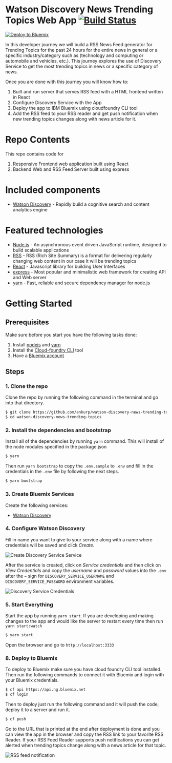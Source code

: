 # Watson Discovery News Trending Topics Web App [![Build Status](https://travis-ci.org/ankurp/watson-discovery-news-trending-topics.svg?branch=master)](https://travis-ci.org/ankurp/watson-discovery-news-trending-topics)

[![Deploy to Bluemix](https://bluemix.net/deploy/button.png)](https://bluemix.net/deploy?repository=https://github.com/ankurp/watson-discovery-news-trending-topics)

In this developer journey we will build a RSS News Feed generator for Trending Topics for the past 24 hours for the entire news in general or a specific industry/category such as (technology and computing or automobile and vehicles, etc.). This journey explores the use of Discovery Service to get the most trending topics in news or a specific category of news.

Once you are done with this journey you will know how to:

1. Built and run server that serves RSS feed with a HTML frontend written in React
2. Configure Discovery Service with the App
3. Deploy the app to IBM Bluemix using cloudfoundry CLI tool
4. Add the RSS feed to your RSS reader and get push notification when new trending topics changes along with news article for it.

# Repo Contents

This repo contains code for
1. Responsive Frontend web application built using React
2. Backend Web and RSS Feed Server built using express

# Included components

* [Watson Discovery](https://www.ibm.com/watson/developercloud/discovery.html) - Rapidly build a cognitive search and content analytics engine

# Featured technologies

* [Node.js](https://nodejs.org/en/) - An asynchronous event driven JavaScript runtime, designed to build scalable applications
* [RSS](https://en.wikipedia.org/wiki/RSS) - RSS (Rich Site Summary) is a format for delivering regularly changing web content in our case it will be trending topics
* [React](https://facebook.github.io/react/) - Javascript library for building User Interfaces
* [express](https://expressjs.com) - Most popular and minimalistic web framework for creating API and Web server
* [yarn](https://yarnpkg.com) - Fast, reliable and secure dependency manager for node.js

# Getting Started

## Prerequisites

Make sure before you start you have the following tasks done:

1. Install [nodejs](https://nodejs.org/en/) and [yarn](https://yarnpkg.com)
2. Install the [Cloud-foundry CLI](https://github.com/cloudfoundry/cli) tool
3. Have a [Bluemix account](https://console.ng.bluemix.net/registration/)

## Steps

### 1. Clone the repo

Clone the repo by running the following command in the terminal and go into that directory.

```sh
$ git clone https://github.com/ankurp/watson-discovery-news-trending-topics/
$ cd watson-discovery-news-trending-topics
```

### 2. Install the dependencies and bootstrap

Install all of the dependencies by running `yarn` command. This will install of the node modules specified in the package.json

```sh
$ yarn
```

Then run `yarn bootstrap` to copy the `.env.sample` to `.env` and fill in the credentials in the `.env` file by following the next steps.

```sh
$ yarn bootstrap
```

### 3. Create Bluemix Services

Create the following services:

* [Watson Discovery](https://console.ng.bluemix.net/catalog/services/discovery?env_id=ibm:yp:us-south)


### 4. Configure Watson Discovery

Fill in name you want to give to your service along with a name where credentials will be saved and click *Create*.

![Create Discovery Service Service](https://raw.githubusercontent.com/ankurp/watson-discovery-news-trending-topics/master/docs/discovery-1.png)


After the service is created, click on *Service credentials* and then click on *View Credentials* and copy the *username* and *password* values into the `.env` after the `=` sign for `DISCOVERY_SERVICE_USERNAME` and `DISCOVERY_SERVICE_PASSWORD` environment variables.

![Discovery Service Credentials](https://raw.githubusercontent.com/ankurp/watson-discovery-news-trending-topics/master/docs/discovery-2.png)

### 5. Start Everything

Start the app by running `yarn start`. If you are developing and making changes to the app and would like the server to restart every time then run `yarn start:watch`

```sh
$ yarn start
```

Open the browser and go to `http://localhost:3333`

### 8. Deploy to Bluemix

To deploy to Bluemix make sure you have cloud foundry CLI tool installed. Then run the following commands to connect it with Bluemix and login with your Bluemix credentials.

```sh
$ cf api https://api.ng.bluemix.net
$ cf login
```

Then to deploy just run the following command and it will push the code, deploy it to a server and run it.

```sh
$ cf push
```

Go to the URL that is printed at the end after deployment is done and you can view the app in the browser and copy the RSS link to your favorite RSS Reader. If your RSS Feed Reader supports push notifications you can get alerted when trending topics change along with a news article for that topic.

![RSS feed notification](https://raw.githubusercontent.com/ankurp/watson-discovery-news-trending-topics/master/docs/rss-1.png)
